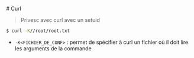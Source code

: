 # Curl

> Privesc avec curl avec un setuid

```bash
$ curl -K//root/root.txt
```

- `-K<FICHIER_DE_CONF>` : permet de spécifier à curl un fichier où il doit lire les arguments de la commande